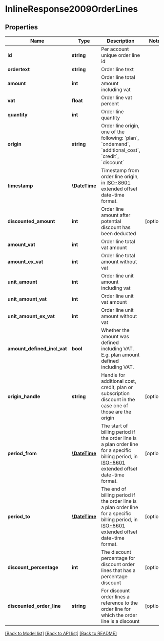 # InlineResponse2009OrderLines

## Properties
Name | Type | Description | Notes
------------ | ------------- | ------------- | -------------
**id** | **string** | Per account unique order line id | 
**ordertext** | **string** | Order line text | 
**amount** | **int** | Order line total amount including vat | 
**vat** | **float** | Order line vat percent | 
**quantity** | **int** | Order line quantity | 
**origin** | **string** | Order line origin, one of the following: &#x60;plan&#x60;, &#x60;ondemand&#x60;, &#x60;additional_cost&#x60;, &#x60;credit&#x60;, &#x60;discount&#x60; | 
**timestamp** | [**\DateTime**](\DateTime.md) | Timestamp from order line origin, in [ISO-8601](http://en.wikipedia.org/wiki/ISO_8601) extended offset date-time format. | 
**discounted_amount** | **int** | Order line amount after potential discount has been deducted | [optional] 
**amount_vat** | **int** | Order line total vat amount | 
**amount_ex_vat** | **int** | Order line total amount without vat | 
**unit_amount** | **int** | Order line unit amount including vat | 
**unit_amount_vat** | **int** | Order line unit vat amount | 
**unit_amount_ex_vat** | **int** | Order line unit amount without vat | 
**amount_defined_incl_vat** | **bool** | Whether the amount was defined including VAT. E.g. plan amount defined including VAT. | 
**origin_handle** | **string** | Handle for additional cost, credit, plan or subscription discount in the case one of those are the origin | [optional] 
**period_from** | [**\DateTime**](\DateTime.md) | The start of billing period if the order line is a plan order line for a specific billing period, in [ISO-8601](http://en.wikipedia.org/wiki/ISO_8601) extended offset date-time format. | [optional] 
**period_to** | [**\DateTime**](\DateTime.md) | The end of billing period if the order line is a plan order line for a specific billing period, in [ISO-8601](http://en.wikipedia.org/wiki/ISO_8601) extended offset date-time format. | [optional] 
**discount_percentage** | **int** | The discount percentage for discount order lines that has a percentage discount | [optional] 
**discounted_order_line** | **string** | For discount order lines a reference to the order line for which the order line is a discount | [optional] 

[[Back to Model list]](../README.md#documentation-for-models) [[Back to API list]](../README.md#documentation-for-api-endpoints) [[Back to README]](../README.md)


